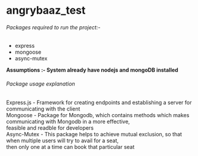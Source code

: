 # angrybaaz_test
<h6>Packages required to run the project:-</h6>
<ul>
<li>express</li>
<li>mongoose</li>
<li>async-mutex</li>
</ul>

<p><b>Assumptions :- System already have nodejs and mongoDB installed </b></p>
<div>
<h6>Package usage explanation</h6>
<div>Express.js - Framework for creating endpoints and establishing a server for communicating with the client</div>
<div>Mongoose - Package for Mongodb, which contains methods which makes communicating with Mongodb in a more effective,<br/> feasible and readble for developers</div>
<div>Async-Mutex - This package helps to achieve mutual exclusion, so that when multiple users will try to avail for a seat,<br/> then only one at a time can book that particular seat</div>
</div>
